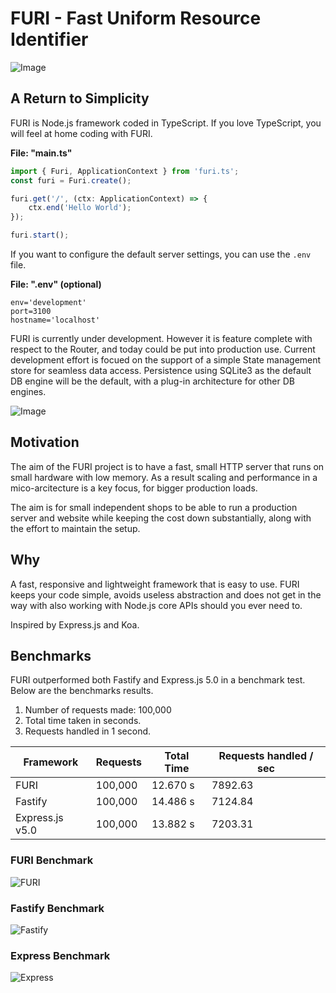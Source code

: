 # FURI - Fast Uniform Resource Identifier

![Image](./images/dolphin.jpeg)

## A Return to Simplicity

FURI is Node.js framework coded in TypeScript. If you love TypeScript, you will feel at home coding with FURI.

__File: "main.ts"__

```ts
import { Furi, ApplicationContext } from 'furi.ts';
const furi = Furi.create();

furi.get('/', (ctx: ApplicationContext) => {
    ctx.end('Hello World');
});

furi.start();
```

If you want to configure the default server settings, you can use the `.env` file.

__File: ".env" (optional)__

```pre
env='development'
port=3100
hostname='localhost'
```

FURI is currently under development. However it is feature complete with respect to the Router, and today could be put into production use. Current development effort is focued on the support of a simple State management store for seamless data access. Persistence using SQLite3 as the default DB engine will be the default, with a plug-in architecture for other DB engines.

![Image](./images/octopus.jpeg)

## Motivation

The aim of the FURI project is to have a fast, small HTTP server that runs on small hardware with low memory. As a result scaling and performance in a mico-arcitecture is a key focus, for bigger production loads.

The aim is for small independent shops to be able to run a production server and website while keeping the cost down substantially, along with the effort to maintain the setup.

## Why

A fast, responsive and lightweight framework that is easy to use. FURI keeps your code simple, avoids useless abstraction and does not get in the way with also working with Node.js core APIs should you ever need to.

Inspired by Express.js and Koa.

## Benchmarks

FURI outperformed both Fastify and Express.js 5.0 in a benchmark test.
Below are the benchmarks results.

1. Number of requests made: 100,000
1. Total time taken in seconds.
1. Requests handled in 1 second.

| Framework | Requests | Total Time | Requests handled / sec  |
| - | - | - | - |
| FURI | 100,000 | 12.670 s | 7892.63 |
| Fastify | 100,000 | 14.486 s | 7124.84 |
| Express.js v5.0 | 100,000 | 13.882 s | 7203.31 |

### FURI Benchmark

![FURI](./images/furi-benchmark.png)

### Fastify Benchmark

![Fastify](./images/fastify-benchmark.png)

### Express Benchmark

![Express](./images/express-benchmarks.png)
